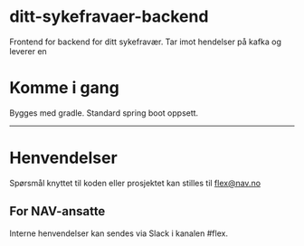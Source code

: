 # ditt-sykefravaer-backend
Frontend for backend for ditt sykefravær. Tar imot hendelser på kafka og leverer en 

# Komme i gang

Bygges med gradle. Standard spring boot oppsett.

---

# Henvendelser

Spørsmål knyttet til koden eller prosjektet kan stilles til flex@nav.no

## For NAV-ansatte

Interne henvendelser kan sendes via Slack i kanalen #flex.
